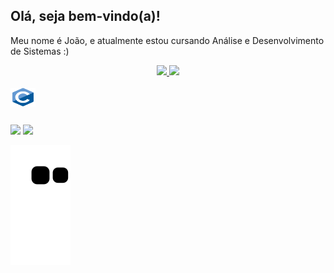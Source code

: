 ## Olá, seja bem-vindo(a)!
Meu nome é João, e atualmente estou cursando Análise e Desenvolvimento de Sistemas :)
<div align="center">
  <a href="https://github.com/joaopedromf">
  <img height="180em" src="https://github-readme-stats.vercel.app/api?username=joaopedromf&show_icons=true&theme=vue-dark&include_all_commits=true&count_private=true"/>
  <img height="180em" src="https://github-readme-stats.vercel.app/api/top-langs/?username=joaopedromf&layout=compact&langs_count=7&theme=vue-dark"/>
</div>
<div style="display: inline_block"><br>
  <img align="center" alt="C" height="30" width="40" src="https://raw.githubusercontent.com/devicons/devicon/master/icons/c/c-original.svg">
</div>
  
  ##
 
<div>
  <a href="https://linkedin.com/in/joao-pedromf" target="_blank"><img src="https://img.shields.io/badge/-LinkedIn-%230077B5?style=for-the-badge&logo=linkedin&logoColor=white" target="_blank"></a>
  <a href="https://instagram.com/joao_pedro_martins_forte" target="_blank"><img src="https://img.shields.io/badge/-Instagram-%23E4405F?style=for-the-badge&logo=instagram&logoColor=white" target="_blank"></a>
 
  ![Snake animation](https://github.com/joaopedromf/joaopedromf/blob/output/github-contribution-grid-snake.svg)
 
</div>
